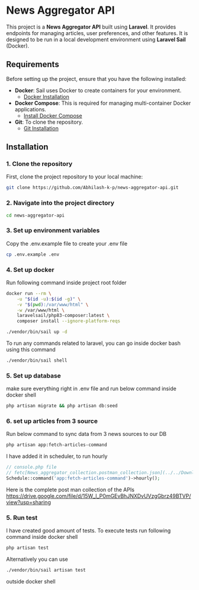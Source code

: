 # News Aggregator API

This project is a **News Aggregator API** built using **Laravel**. It provides endpoints for managing articles, user preferences, and other features. It is designed to be run in a local development environment using **Laravel Sail** (Docker).

## Requirements

Before setting up the project, ensure that you have the following installed:

- **Docker**: Sail uses Docker to create containers for your environment.
    - [Docker Installation](https://docs.docker.com/get-docker/)
- **Docker Compose**: This is required for managing multi-container Docker applications.
    - [Install Docker Compose](https://docs.docker.com/compose/install/)
- **Git**: To clone the repository.
    - [Git Installation](https://git-scm.com/book/en/v2/Getting-Started-Installing-Git)

## Installation

### 1. Clone the repository

First, clone the project repository to your local machine:

```bash
git clone https://github.com/Abhilash-k-p/news-aggregator-api.git
```

### 2. Navigate into the project directory

```bash
cd news-aggregator-api
```

### 3.  Set up environment variables
Copy the .env.example file to create your .env file

```bash
cp .env.example .env
```

### 4.  Set up docker

Run following command inside project root folder

```bash
docker run --rm \
    -u "$(id -u):$(id -g)" \
    -v "$(pwd):/var/www/html" \
    -w /var/www/html \
    laravelsail/php83-composer:latest \
    composer install --ignore-platform-reqs
```

```bash
./vendor/bin/sail up -d
```

To run any commands related to laravel, you can go inside docker bash using this command

```bash
./vendor/bin/sail shell
```

### 5.  Set up database

make sure everything right in .env file and run below command inside docker shell
```bash
php artisan migrate && php artisan db:seed
```

### 6. set up articles from 3 source

Run below command to sync data from 3 news sources to our DB

```bash
php artisan app:fetch-articles-command
```
I have added it in scheduler, to run hourly

```php
// console.php file
// fetc[News_aggregator_collection.postman_collection.json](../../Downloads/News_aggregator_collection.postman_collection.json)h articles hourly
Schedule::command('app:fetch-articles-command')->hourly();
```
Here is the complete post man collection of the APIs
https://drive.google.com/file/d/15W_l_P0mGEvBhJNXDvUVzgGbrz49BTVP/view?usp=sharing

### 5.  Run test
I have created good amount of tests. To execute tests run following command inside docker shell
```bash
php artisan test
```
Alternatively you can use 
```bash
./vendor/bin/sail artisan test
```
outside docker shell
